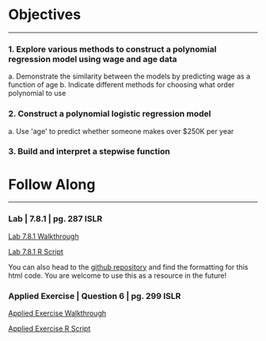 # Objectives
------
### 1. Explore various methods to construct a polynomial regression model using wage and age data
a. Demonstrate the similarity between the models by predicting wage as a function of age 
b. Indicate different methods for choosing what order polynomial to use

### 2. Construct a polynomial logistic regression model 
a. Use 'age' to predict whether someone makes over $250K per year

### 3. Build and interpret a stepwise function


# Follow Along
------

### Lab | 7.8.1 | pg. 287 ISLR

[Lab 7.8.1 Walkthrough](/code/polyandstepR.html)


[Lab 7.8.1 R Script](/code/Lab7_8_1.R)

You can also head to the [github repository](https://github.com/griffinsalyer/team13tp1.github.io) and find the formatting for this html code. You are welcome to use this as a resource in the future!

### Applied Exercise | Question 6 | pg. 299 ISLR

[Applied Exercise Walkthrough](/code/AppCh7PolyStep.html)

[Applied Exercise R Script](/code/excercise6note.R)





